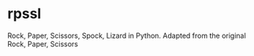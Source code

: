 # rpssl
Rock, Paper, Scissors, Spock, Lizard in Python. Adapted from the original Rock, Paper, Scissors
